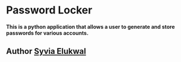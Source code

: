 # Password Locker
#### This is a python application that allows a user to generate and store passwords for various accounts.
## Author [Syvia Elukwal](https:)

